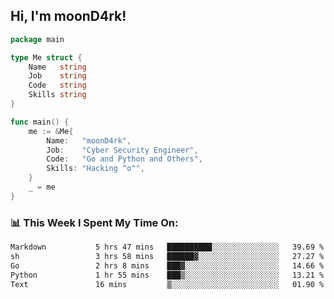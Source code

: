<h2> Hi, I'm moonD4rk!</h2>

```go
package main

type Me struct {
	Name   string
	Job    string
	Code   string
	Skills string
}

func main() {
	me := &Me{
		Name:   "moonD4rk",
		Job:    "Cyber Security Engineer",
		Code:   "Go and Python and Others",
		Skills: "Hacking ^o^",
	}
	_ = me
}
```

<h3>📊 This Week I Spent My Time On:</h3>
<!-- <img align='right' src="https://github-readme-stats.vercel.app/api?username=moond4rk&show_icons=true&theme=radical", width="300" height="150"> -->

<!--START_SECTION:waka-->

```txt
Markdown           5 hrs 47 mins   ██████████░░░░░░░░░░░░░░░   39.69 %
sh                 3 hrs 58 mins   ██████▓░░░░░░░░░░░░░░░░░░   27.27 %
Go                 2 hrs 8 mins    ███▓░░░░░░░░░░░░░░░░░░░░░   14.66 %
Python             1 hr 55 mins    ███▒░░░░░░░░░░░░░░░░░░░░░   13.21 %
Text               16 mins         ▒░░░░░░░░░░░░░░░░░░░░░░░░   01.90 %
```

<!--END_SECTION:waka-->

